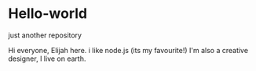 # Hello-world
just another repository

Hi everyone, Elijah here. i like node.js (its my favourite!)
I'm also a creative designer, I live on earth.
